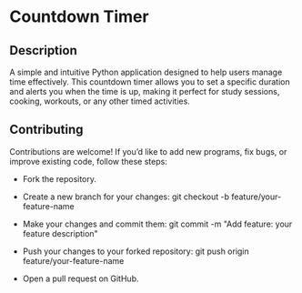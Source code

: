 # Countdown Timer
## Description
A simple and intuitive Python application designed to help users manage time effectively. This countdown timer allows you to set a specific duration and alerts you when the time is up, making it perfect for study sessions, cooking, workouts, or any other timed activities.

## Contributing
Contributions are welcome! If you’d like to add new programs, fix bugs, or improve existing code, follow these steps:

- Fork the repository.
- Create a new branch for your changes:
  git checkout -b feature/your-feature-name

- Make your changes and commit them:
  git commit -m "Add feature: your feature description"

- Push your changes to your forked repository:
  git push origin feature/your-feature-name

- Open a pull request on GitHub.
